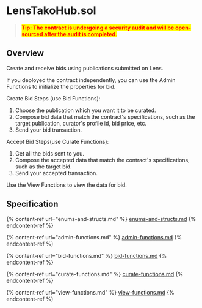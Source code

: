 # LensTakoHub.sol

> <mark style="color:red;">**Tip: The contract is undergoing a security audit and will be open-sourced after the audit is completed.**</mark>

## Overview

Create and receive bids using publications submitted on Lens.

If you deployed the contract independently, you can use the Admin Functions to initialize the properties for bid.

Create Bid Steps (use Bid Functions):

1. Choose the publication which you want it to be curated.
2. Compose bid data that match the contract's specifications, such as the target publication, curator's profile id, bid price, etc.
3. Send your bid transaction.

Accept Bid Steps(use Curate Functions):

1. Get all the bids sent to you.
2. Compose the accepted data that match the contract's specifications, such as the target bid.
3. Send your accepted transaction.

Use the View Functions to view the data for bid.

## Specification

{% content-ref url="enums-and-structs.md" %}
[enums-and-structs.md](enums-and-structs.md)
{% endcontent-ref %}

{% content-ref url="admin-functions.md" %}
[admin-functions.md](admin-functions.md)
{% endcontent-ref %}

{% content-ref url="bid-functions.md" %}
[bid-functions.md](bid-functions.md)
{% endcontent-ref %}

{% content-ref url="curate-functions.md" %}
[curate-functions.md](curate-functions.md)
{% endcontent-ref %}

{% content-ref url="view-functions.md" %}
[view-functions.md](view-functions.md)
{% endcontent-ref %}









